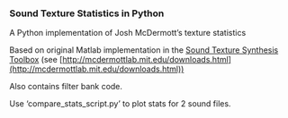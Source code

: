 ### Sound Texture Statistics in Python ###

A Python implementation of Josh McDermott’s texture statistics

Based on original Matlab implementation in the [Sound Texture Synthesis Toolbox](http://mcdermottlab.mit.edu/Sound_Texture_Synthesis_Toolbox_v1.7.zip) (see [http://mcdermottlab.mit.edu/downloads.html](http://mcdermottlab.mit.edu/downloads.html))

Also contains filter bank code.

Use ‘compare_stats_script.py’ to plot stats for 2 sound files.